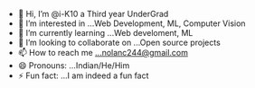 - 👋 Hi, I’m @i-K10 a Third year UnderGrad
- 👀 I’m interested in ...Web Development, ML, Computer Vision
- 🌱 I’m currently learning ...Web develoment, ML 
- 💞️ I’m looking to collaborate on ...Open source projects 
- 📫 How to reach me ...nolanc244@gmail.com
- 😄 Pronouns: ...Indian/He/Him
- ⚡ Fun fact: ...I am indeed a fun fact

<!---
i-K10/i-K10 is a ✨ special ✨ repository because its `README.md` (this file) appears on your GitHub profile.
You can click the Preview link to take a look at your changes.
--->
